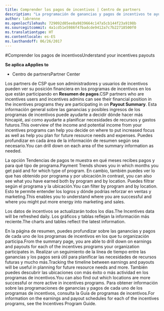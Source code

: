 ```yaml
---
title: Comprender los pagos de incentivos | Centro de partners
description: "La programación de ganancias y pagos de incentivos te ayudará a planificar con vistas al futuro."
author: labrenne
ms.openlocfilehash: 729092d05ee8a9839664c147a5cb144f23a9198b
ms.sourcegitcommit: 4a1cd51e5986f47badcde9412a7c7b22718500f0
ms.translationtype: HT
ms.contentlocale: es-ES
ms.lasthandoff: 06/26/2017
---
```

#<a name="understand-your-incentives-payouts"></a><span data-ttu-id="b451e-103">Comprender los pagos de incentivos</span><span class="sxs-lookup"><span data-stu-id="b451e-103">Understand your incentives payouts</span></span>

**<span data-ttu-id="b451e-104">Se aplica a</span><span class="sxs-lookup"><span data-stu-id="b451e-104">Applies to</span></span>**

-  <span data-ttu-id="b451e-105">Centro de partners</span><span class="sxs-lookup"><span data-stu-id="b451e-105">Partner Center</span></span>


<span data-ttu-id="b451e-106">Los partners de CSP que son administradores y usuarios de incentivos pueden ver su posición financiera en los programas de incentivos en los que están participando en **Resumen de pagos**.</span><span class="sxs-lookup"><span data-stu-id="b451e-106">CSP partners who are incentives users and incentives admins can see their financial position in the incentives programs they are participating in on **Payout Summary**.</span></span> <span data-ttu-id="b451e-107">Esta información general sobre las ganancias y posibles ingresos de los programas de incentivos puede ayudarte a decidir dónde hacer más hincapié, así como ayudarte a planificar necesidades de recursos y gastos futuros.</span><span class="sxs-lookup"><span data-stu-id="b451e-107">This overview of the income and potential income from your incentives programs can help you decide on where to put increased focus as well as help you plan for future resource needs and expenses.</span></span> <span data-ttu-id="b451e-108">Puedes profundizar en cada área de la información de resumen según sea necesario.</span><span class="sxs-lookup"><span data-stu-id="b451e-108">You can drill down on each area of the summary information as needed.</span></span> 

<span data-ttu-id="b451e-109">La opción Tendencias de pagos te muestra en qué meses recibes pagos y para qué tipo de programa.</span><span class="sxs-lookup"><span data-stu-id="b451e-109">Payment Trends shows you in which months you get paid and for which type of program.</span></span> <span data-ttu-id="b451e-110">En cambio, también puedes ver lo que has obtenido por programa y por ubicación.</span><span class="sxs-lookup"><span data-stu-id="b451e-110">In contrast, you can also see what you have earned both by program and by location.</span></span> <span data-ttu-id="b451e-111">Puedes filtrar según el programa y la ubicación.</span><span class="sxs-lookup"><span data-stu-id="b451e-111">You can filter by program and by location.</span></span> <span data-ttu-id="b451e-112">Esto te permite entender los logros y dónde podrías reforzar en ventas y marketing.</span><span class="sxs-lookup"><span data-stu-id="b451e-112">This enables you to understand where you are successful and where you might put more energy into marketing and sales.</span></span>

<span data-ttu-id="b451e-113">Los datos de incentivos se actualizarán todos los días.</span><span class="sxs-lookup"><span data-stu-id="b451e-113">The Incentives data will be refreshed daily.</span></span> <span data-ttu-id="b451e-114">Los gráficos y tablas reflejan la información más reciente.</span><span class="sxs-lookup"><span data-stu-id="b451e-114">The charts and tables reflect the latest information.</span></span>

<span data-ttu-id="b451e-115">En la página de resumen, puedes profundizar sobre las ganancias y pagos de cada uno de los programas de incentivos en los que tu organización participa.</span><span class="sxs-lookup"><span data-stu-id="b451e-115">From the summary page, you are able to drill down on earnings and payouts for each of the incentives programs your organization participates in.</span></span> <span data-ttu-id="b451e-116">Realizar un seguimiento de la línea de tiempo entre las ganancias y los pagos será útil para planificar las necesidades de recursos futuras y mucho más.</span><span class="sxs-lookup"><span data-stu-id="b451e-116">Tracking the timeline between earnings and payouts will be useful in planning for future resource needs and more.</span></span> <span data-ttu-id="b451e-117">También puedes descubrir las ubicaciones con más éxito o más actividad en los programas de incentivos.</span><span class="sxs-lookup"><span data-stu-id="b451e-117">You can also find out which locations are more successful or more active in incentives programs.</span></span> <span data-ttu-id="b451e-118">Para obtener información sobre las programaciones de ganancias y pagos de cada uno de los programas de incentivos, consulta la Guía de programas de incentivos.</span><span class="sxs-lookup"><span data-stu-id="b451e-118">For information on the earnings and payout schedules for each of the incentives programs, see the Incentives Program Guide.</span></span>



 



